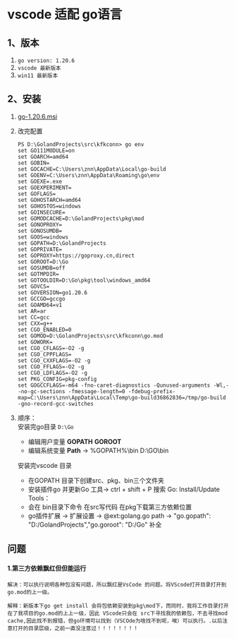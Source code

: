 # vscode 适配 go语言

## 1、版本

1. `go version: 1.20.6`
2. `vscode 最新版本`
3. `win11 最新版本`

## 2、安装

1. [go-1.20.6.msi](https://dl.google.com/go/go1.20.6.windows-amd64.msi)
2. 改完配置
    ```shell
    PS D:\GolandProjects\src\kfkconn> go env     
    set GO111MODULE=on
    set GOARCH=amd64
    set GOBIN=
    set GOCACHE=C:\Users\znn\AppData\Local\go-build
    set GOENV=C:\Users\znn\AppData\Roaming\go\env
    set GOEXE=.exe
    set GOEXPERIMENT=
    set GOFLAGS=
    set GOHOSTARCH=amd64
    set GOHOSTOS=windows
    set GOINSECURE=
    set GOMODCACHE=D:\GolandProjects\pkg\mod
    set GONOPROXY=
    set GONOSUMDB=
    set GOOS=windows
    set GOPATH=D:\GolandProjects
    set GOPRIVATE=
    set GOPROXY=https://goproxy.cn,direct
    set GOROOT=D:\Go
    set GOSUMDB=off
    set GOTMPDIR=
    set GOTOOLDIR=D:\Go\pkg\tool\windows_amd64
    set GOVCS=
    set GOVERSION=go1.20.6
    set GCCGO=gccgo
    set GOAMD64=v1
    set AR=ar
    set CC=gcc
    set CXX=g++
    set CGO_ENABLED=0
    set GOMOD=D:\GolandProjects\src\kfkconn\go.mod
    set GOWORK=
    set CGO_CFLAGS=-O2 -g
    set CGO_CPPFLAGS=
    set CGO_CXXFLAGS=-O2 -g
    set CGO_FFLAGS=-O2 -g
    set CGO_LDFLAGS=-O2 -g
    set PKG_CONFIG=pkg-config
    set GOGCCFLAGS=-m64 -fno-caret-diagnostics -Qunused-arguments -Wl,--no-gc-sections -fmessage-length=0 -fdebug-prefix-map=C:\Users\znn\AppData\Local\Temp\go-build36862836=/tmp/go-build -gno-record-gcc-switches
    ```
3. 顺序： \
    安装完go目录 `D:\Go`
    - 编辑用户变量 **GOPATH** **GOROOT**
    - 编辑系统变量 **Path** -> %GOPATH%\bin  D:\GO\bin
    
    安装完vscode 目录 
    - 在GOPATH 目录下创建src、pkg、bin三个文件夹
    - 安装插件go 并更新Go 工具-> ctrl + shift + P 搜索 Go: Install/Update Tools：
    - 会在 bin目录下命令 在src写代码 在pkg下载第三方依赖位置
    - go插件扩展 -> 扩展设置 -> @ext:golang.go path -> "go.gopath": "D:\/GolandProjects","go.goroot": "D:\/Go" 补全


## 问题 

#### 1.第三方依赖飘红但但能运行
    解决：可以执行说明各种包没有问题，所以飘红是VsCode 的问题。将VScode打开目录打开到 go.mod的上一级。

    解释：新版本下go get install 会将包依赖安装到pkg\mod下，而同时，我将工作目录打开在了我项目的go.mod的上上一级，因此 VScode只会在 src下寻找我的依赖包，不去寻找mod cache,因此找不到报错，但go环境可以找到（VSCOde为啥找不到呢，唉）可以执行。.以后注意打开的目录层级，之前一直没注意过！！！！！！！！
